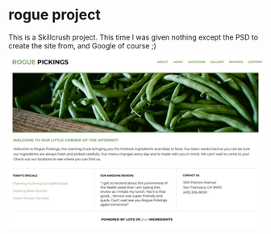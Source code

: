 # rogue project
This is a Skillcrush project. This time I was given nothing except the PSD to create the site from, and Google of course ;)
![Wireframe](./design%20files/RoguePickings.jpg)
